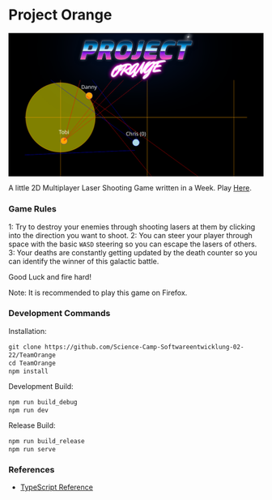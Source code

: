 # Project Orange

<img align="center" src="project_orange.png">

A little 2D Multiplayer Laser Shooting Game written in a Week.
Play [Here](http://media.lehr-lern-labor.info:3021).

### Game Rules 

1: Try to destroy your enemies through shooting lasers at them by clicking into the direction you want to shoot.
2: You can steer your player through space with the basic `WASD` steering so you can escape the lasers of others. 
3: Your deaths are constantly getting updated by the death counter so you can identify the winner of this galactic battle.

Good Luck and fire hard!

Note: It is recommended to play this game on Firefox.

### Development Commands

Installation:
```
git clone https://github.com/Science-Camp-Softwareentwicklung-02-22/TeamOrange
cd TeamOrange
npm install
```

Development Build:
```
npm run build_debug
npm run dev
```

Release Build:
```
npm run build_release
npm run serve
```

### References

- [TypeScript Reference](https://github.com/christopher-besch/typescript_reference)

